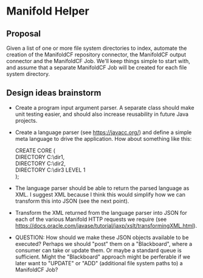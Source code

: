 # Manifold Helper  

## Proposal  
Given a list of one or more file system directories to index, automate the creation of the ManifoldCF repository connector, the ManifoldCF output connector and the ManifoldCF Job. We'll keep things simple to start with, and assume that a separate ManifoldCF Job will be created for each file system directory.

## Design ideas brainstorm  
* Create a program input argument parser. A separate class should make unit testing easier, and should also increase reusability 
in future Java projects.  

* Create a language parser (see https://javacc.org/) and define a simple meta language to drive the application. How about something like this:  

  CREATE CORE (  
    DIRECTORY C:\dir1,  
    DIRECTORY C:\dir2,  
    DIRECTORY C:\dir3 LEVEL 1  
  );

* The language parser should be able to return the parsed language as XML. I suggest XML because I think this would simplify how we can transform this into JSON (see the next point).
* Transform the XML returned from the language parser into JSON for each of the various Manifold HTTP requests we require (see https://docs.oracle.com/javase/tutorial/jaxp/xslt/transformingXML.html). 
* QUESTION: How should we make these JSON objects available to be executed? Perhaps we should "post" them on a "Blackboard", where a consumer can take or update them. Or maybe a standard queue is sufficient. Might the "Blackboard" approach might be perferable if we later want to "UPDATE" or "ADD" (additional file system paths to) a ManifoldCF Job?
